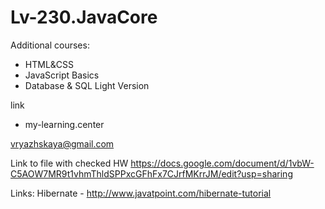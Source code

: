 # Lv-230.JavaCore

Additional courses:

- HTML&CSS
- JavaScript Basics
- Database & SQL Light Version

link
 - my-learning.center

vryazhskaya@gmail.com

Link to file with checked HW https://docs.google.com/document/d/1vbW-C5AOW7MR9t1vhmThldSPPxcGFhFx7CJrfMKrrJM/edit?usp=sharing

Links:
Hibernate - http://www.javatpoint.com/hibernate-tutorial

